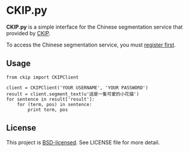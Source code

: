 # CKIP.py

**CKIP.py** is a simple interface for the Chinese segmentation service that provided by [CKIP](http://ckip.iis.sinica.edu.tw/CKIP/index.htm).

To access the Chinese segmentation service, you must [register first](http://ckipsvr.iis.sinica.edu.tw/reg.php).

## Usage

    from ckip import CKIPClient

    client = CKIPClient('YOUR USERNAME', 'YOUR PASSWORD')
    result = client.segment_text(u'這是一隻可愛的小花貓')
    for sentence in result['result']:
        for (term, pos) in sentence:
            print term, pos

## License

This project is [BSD-licensed](http://www.opensource.org/licenses/BSD-3-Clause). See LICENSE file for more detail.
